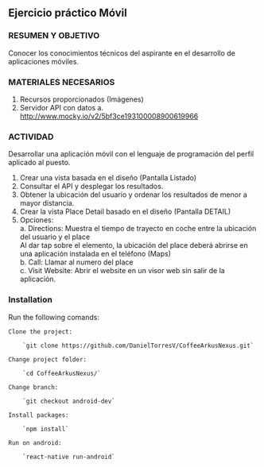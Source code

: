  ## Ejercicio práctico Móvil

### RESUMEN Y OBJETIVO
Conocer los conocimientos técnicos del aspirante en el desarrollo de aplicaciones móviles.

### MATERIALES NECESARIOS
1.	Recursos proporcionados (Imágenes)
2.	Servidor API con datos
a.	http://www.mocky.io/v2/5bf3ce193100008900619966

### ACTIVIDAD
Desarrollar una aplicación móvil con el lenguaje de programación del perfil aplicado al puesto.
1.	Crear una vista basada en el diseño  (Pantalla Listado)  
2.	Consultar el API y desplegar los resultados.  
3.	Obtener la ubicación del usuario y ordenar los resultados de menor a  mayor distancia.  
4.	Crear la vista Place Detail basado en el diseño (Pantalla DETAIL)  
5.	Opciones:  
    a.	Directions: Muestra el tiempo de trayecto en coche entre la ubicación del usuario y el place   
    	    Al dar tap sobre el elemento, la ubicación del place deberá abrirse en una aplicación instalada en el teléfono (Maps)  
    b.	Call: Llamar al numero del place  
    c.	Visit Website: Abrir el website en un visor web sin salir de la aplicación.  


### Installation

Run the following comands:  
  
    Clone the project:  
      
        `git clone https://github.com/DanielTorresV/CoffeeArkusNexus.git`  
          
    Change project folder:  
      
        `cd CoffeeArkusNexus/`  
          
    Change branch:  
      
        `git checkout android-dev`  
          
    Install packages:  
      
        `npm install`  
          
    Run on android:  
      
        `react-native run-android`  

